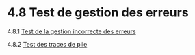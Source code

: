 # 4.8 Test de gestion des erreurs

4.8.1 [Test de la gestion incorrecte des erreurs](01-Testing_For_Improper_Error_Handling.md)

4.8.2 [Test des traces de pile](02-Testing_for_Stack_Traces.md)
